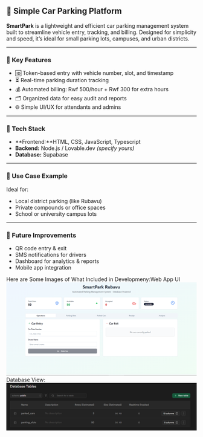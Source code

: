## 🚗 Simple Car Parking Platform

**SmartPark** is a lightweight and efficient car parking management system built to streamline vehicle entry, tracking, and billing. Designed for simplicity and speed, it’s ideal for small parking lots, campuses, and urban districts.

---

### 📌 Key Features

* 🆔 Token-based entry with vehicle number, slot, and timestamp
* ⏳ Real-time parking duration tracking
* 💰 Automated billing: Rwf 500/hour + Rwf 300 for extra hours
* 🗂️ Organized data for easy audit and reports
* 🌐 Simple UI/UX for attendants and admins

---

### 🧠 Tech Stack

* **Frontend:**HTML, CSS, JavaScript, Typescript
* **Backend:** Node.js / Lovable.dev *(specify yours)*
* **Database:** Supabase

---

### 📍 Use Case Example

Ideal for:

* Local district parking (like Rubavu)
* Private compounds or office spaces
* School or university campus lots

---

### 🚀 Future Improvements

* QR code entry & exit
* SMS notifications for drivers
* Dashboard for analytics & reports
* Mobile app integration

Here are Some Images of What Included in Developmeny:Web App UI ![MyImage](UI.png)
Database View: ![MyImage](DB.png)
